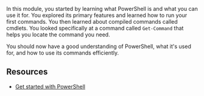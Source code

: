 In this module, you started by learning what PowerShell is and what you can use it for. You explored its primary features and learned how to run your first commands. You then learned about compiled commands called cmdlets. You looked specifically at a command called `Get-Command` that helps you locate the command you need.

You should now have a good understanding of PowerShell, what it's used for, and how to use its commands efficiently.

## Resources

- [Get started with PowerShell](/powershell/scripting/learn/ps101/01-getting-started?preserve-view=true&view=powershell-7.1&WT.mc_id=academic-16634-chnoring)

